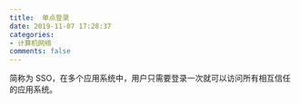 ```yaml
---
title:  单点登录
date: 2019-11-07 17:28:37
categories:
- 计算机网络
comments: false
---
```




简称为 SSO，在多个应用系统中，用户只需要登录一次就可以访问所有相互信任的应用系统。